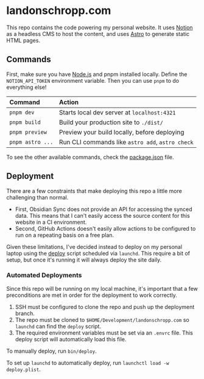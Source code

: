# landonschropp.com

This repo contains the code powering my personal website. It uses [Notion](https://www.notion.so/)
as a headless CMS to host the content, and uses [Astro](https://astro.build/) to generate
static HTML pages.

## Commands

First, make sure you have [Node.js](https://nodejs.org/en/) and pnpm installed locally. Define the
`NOTION_API_TOKEN` environment variable. Then you can use `pnpm` to do everything else!

| Command          | Action                                           |
| :--------------- | :----------------------------------------------- |
| `pnpm dev`       | Starts local dev server at `localhost:4321`      |
| `pnpm build`     | Build your production site to `./dist/`          |
| `pnpm preview`   | Preview your build locally, before deploying     |
| `pnpm astro ...` | Run CLI commands like `astro add`, `astro check` |

To see the other available commands, check the [package.json](package.json) file.

## Deployment

There are a few constraints that make deploying this repo a little more challenging than normal.

- First, Obsidian Sync does not provide an API for accessing the synced data. This means that I
  can't easily access the source content for this website in a CI environment.
- Second, GitHub Actions doesn't easily allow actions to be configured to run on a repeating
  basis on a free plan.

Given these limitations, I've decided instead to deploy on my personal laptop using the
[deploy](bin/deploy) script scheduled via `launchd`. This require a bit of setup, but once it's
running it will always deploy the site daily.

### Automated Deployments

Since this repo will be running on my local machine, it's important that a few preconditions are met
in order for the deployment to work correctly.

1. SSH must be configured to clone the repo and push up the deployment branch.
2. The repo must be cloned to `$HOME/Development/landonschropp.com` so `launchd` can find the
   `deploy` script.
3. The required environment variables must be set via an `.envrc` file. This deploy script will
   automatically load this file.

To manually deploy, run `bin/deploy`.

To set up `launchd` to automatically deploy, run `launchctl load -w deploy.plist`.
